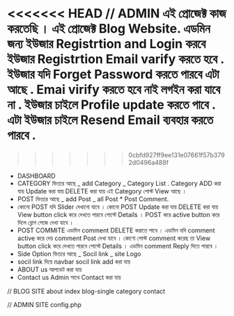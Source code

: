 <<<<<<< HEAD
// ADMIN
এই প্রোজেক্ট কাজ করতেছি । এই প্রোজেক্ট Blog Website. এডমিন জন্য ইউজার Registrtion and Login করবে ইউজার Registrtion Email varify করতে হবে .
ইউজার যদি Forget Password করতে পারবে এটা আছে . Emai virify করতে হবে নাই লগইন করা যাবে না . ইউজার চাইলে Profile update করতে পাবে . এটা ইউজার চাইলে Resend Email ব্যবহার করতে পারবে .
=======

>>>>>>> 0cbfd927ff9ee131e07661f57b3792d0496a488f

- DASHBOARD
- CATEGORY ভিতরে আছে _ add Category _ Category List . Category ADD করা যায় Update করা যায় DELETE করা যায় এই Category পোস্ট View আছে ।
- POST ভিতরে আছে _ add Post _ all Post \* Post Comment.
- কোনো POST যদি Slider দেখানো যাবে । কোনো POST Update করা যায় DELETE করা যায় View button click করে দেখতে পারবে পোস্টে Details । POST করে active button করে দিলে ব্লোগ পেজে দেখা যাবে ।
- POST COMMITE এডমিন comment DELETE করাতে পাবে । এডমিন যদি comment active করে দেয় comment Post দেখা যাবে । কোণো পোস্ট comment করেছ তা View button click করে দেখতে পারবে পোস্টে Details । এডমিন comment Reply দিতে পারবে ।
- Side Option ভিতরে আছে _ Socil link _ site Logo
- socil link দিয়ে navbar socil link add করা যায়
- ABOUT us আপডেট করা যায়
- Contact us Admin সাথে Contact করা যায়

// BLOG SITE
about
index
blog-single
category
contact

// ADMIN SITE
config.php
